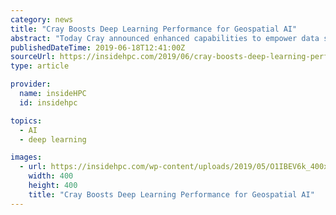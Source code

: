 ```yaml
---
category: news
title: "Cray Boosts Deep Learning Performance for Geospatial AI"
abstract: "Today Cray announced enhanced capabilities to empower data scientists and engineers who are innovating in the field of Geospatial AI. Cray introduced a new Geospatial Reference Configuration as well as new features in its Cray Urika-CS and Urika-XC AI and ..."
publishedDateTime: 2019-06-18T12:41:00Z
sourceUrl: https://insidehpc.com/2019/06/cray-boosts-deep-learning-performance-for-geospatial-ai/
type: article

provider:
  name: insideHPC
  id: insidehpc

topics:
  - AI
  - deep learning

images:
  - url: https://insidehpc.com/wp-content/uploads/2019/05/O1IBEV6k_400x400.jpg
    width: 400
    height: 400
    title: "Cray Boosts Deep Learning Performance for Geospatial AI"
---
```

